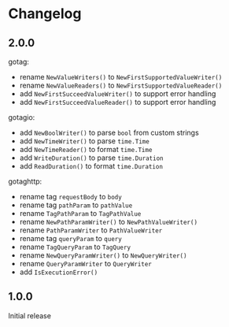 # Changelog

## 2.0.0

gotag:

- rename `NewValueWriters()` to `NewFirstSupportedValueWriter()`
- rename `NewValueReaders()` to `NewFirstSupportedValueReader()`
- add `NewFirstSucceedValueWriter()` to support error handling
- add `NewFirstSucceedValueReader()` to support error handling

gotagio:

- add `NewBoolWriter()` to parse `bool` from custom strings
- add `NewTimeWriter()` to parse `time.Time`
- add `NewTimeReader()` to format `time.Time`
- add `WriteDuration()` to parse `time.Duration`
- add `ReadDuration()` to format `time.Duration`

gotaghttp:

- rename tag `requestBody` to `body`
- rename tag `pathParam` to `pathValue`
- rename `TagPathParam` to `TagPathValue`
- rename `NewPathParamWriter()` to `NewPathValueWriter()`
- rename `PathParamWriter` to `PathValueWriter`
- rename tag `queryParam` to `query`
- rename `TagQueryParam` to `TagQuery`
- rename `NewQueryParamWriter()` to `NewQueryWriter()`
- rename `QueryParamWriter` to `QueryWriter`
- add `IsExecutionError()`

## 1.0.0

Initial release
